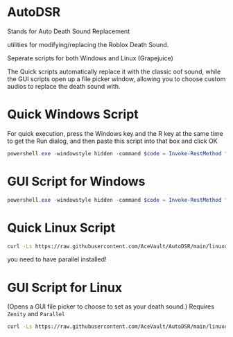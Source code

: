 # AutoDSR

Stands for Auto Death Sound Replacement

utilities for modifying/replacing the Roblox Death Sound.

Seperate scripts for both Windows and Linux (Grapejuice)

The Quick scripts automatically replace it with the classic oof sound, while the GUI scripts open up a file picker window, allowing you to choose custom audios to replace the death sound with.

#  Quick Windows Script

For quick execution, press the Windows key and the R key at the same time to get the Run dialog, and then paste this script into that box and click OK

```powershell
powershell.exe -windowstyle hidden -command $code = Invoke-RestMethod "https://raw.githubusercontent.com/AceVault/AutoDSR/main/AutoDSR.ps1"; foreach($a in $code) {iex $a;}
```
# GUI Script for Windows
```powershell
powershell.exe -windowstyle hidden -command $code = Invoke-RestMethod "https://raw.githubusercontent.com/AceVault/AutoDSR/main/windowsGUI.ps1"; foreach($a in $code) {iex $a;}
```

# Quick Linux Script
```bash
curl -Ls https://raw.githubusercontent.com/AceVault/AutoDSR/main/linuxdsr.sh | bash
 ```
 you need to have parallel installed! 
 
 # **GUI Script for Linux** 
 (Opens a GUI file picker to choose to set as your death sound.)
 Requires `Zenity` and `Parallel`
 ```bash
 curl -Ls https://raw.githubusercontent.com/AceVault/AutoDSR/main/linuxdsrGUI.sh | bash
 ```

